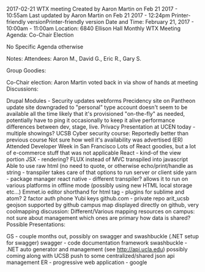 2017-02-21 WTX meeting
Created by Aaron Martin on Feb 21 2017 - 10:55am 
Last updated by Aaron Martin on Feb 21 2017 - 12:24pm
Printer-friendly versionPrinter-friendly version
Date and Time: February 21, 2017 - 10:00am - 11:00am
Location:  6840 Ellison Hall
Monthly WTX Meeting
Agenda: 
Co-Chair Election

No Specific Agenda otherwise

Notes: 
Attendees: Aaron M., David G., Eric R., Gary S.

Group Goodies:

Co-Chair election:
Aaron Martin voted back in via show of hands at meeting
Discussions:

Drupal Modules - Security updates
webforms
Precidency site on Pantheon update
site downgraded to "personal" type account
doesn't seem to be available all the time
likely that it's provisioned "on-the-fly" as needed, potentially have to ping it occasionally to keep it alive
performance differences between dev, stage, live.
​Privacy Presentation at UCEN today - multiple showings?
UCSB Cyber security course:
Reportedly better than previous course
Not sure how well it's availability was advertised
(ER) Attended Developer Week in San Francisco
Lots of React goodies, but a lot of e-commerce stuff that was not applicable
React - kind-of the view portion
JSX - rendering?
FLUX instead of MVC
transpiled into javascript
Able to use raw html (no need to quote, or otherwise echo/print/handle as string - transpiler takes care of that
options to run server or client side
yarn - package manager
react native - different transpiler? allows it to run on various platforms in offline mode (possibly using new HTML local storage etc...)
Emmet.io
editor shorthand for html tag - plugins for sublime and atom?
2 factor auth
​​phone
Yubi keys
github.com - private repo arit_ucsb
geojson supported by github
​​campus map displayed directly on github, very cool
​mapping discussion:
Different/Various mapping resources on campus:
not sure about management
which ones are primary
how data is shared?
Possible Presentations:​

GS - couple months out, possibly on swagger and swashbuckle (.NET setup for swagger)
swagger - code documentation framework
swashbuckle - .NET auto generator and management (see http://api.ucla.edu)
possibly coming along with UCSB push to some centralized/shared json api management
ER - progressive web application - google